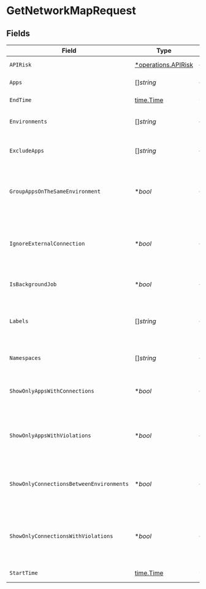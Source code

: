 # GetNetworkMapRequest


## Fields

| Field                                                                          | Type                                                                           | Required                                                                       | Description                                                                    |
| ------------------------------------------------------------------------------ | ------------------------------------------------------------------------------ | ------------------------------------------------------------------------------ | ------------------------------------------------------------------------------ |
| `APIRisk`                                                                      | [*operations.APIRisk](../../../pkg/models/operations/apirisk.md)               | :heavy_minus_sign:                                                             | minimum api risk level                                                         |
| `Apps`                                                                         | []*string*                                                                     | :heavy_minus_sign:                                                             | Array of App names                                                             |
| `EndTime`                                                                      | [time.Time](https://pkg.go.dev/time#Time)                                      | :heavy_check_mark:                                                             | End date of the query                                                          |
| `Environments`                                                                 | []*string*                                                                     | :heavy_minus_sign:                                                             | Array of environments names                                                    |
| `ExcludeApps`                                                                  | []*string*                                                                     | :heavy_minus_sign:                                                             | Array of App/pod names to exclude                                              |
| `GroupAppsOnTheSameEnvironment`                                                | **bool*                                                                        | :heavy_minus_sign:                                                             | When true, the API will aggregate Apps that are on the same environment        |
| `IgnoreExternalConnection`                                                     | **bool*                                                                        | :heavy_minus_sign:                                                             | When true, the API will ignore connections coming from external IP addresses   |
| `IsBackgroundJob`                                                              | **bool*                                                                        | :heavy_minus_sign:                                                             | should run as background job or not                                            |
| `Labels`                                                                       | []*string*                                                                     | :heavy_minus_sign:                                                             | Array of labels. Each label is a string with format key:value                  |
| `Namespaces`                                                                   | []*string*                                                                     | :heavy_minus_sign:                                                             | Array of namespaces ids                                                        |
| `ShowOnlyAppsWithConnections`                                                  | **bool*                                                                        | :heavy_minus_sign:                                                             | When true, the API will only return Apps with connections                      |
| `ShowOnlyAppsWithViolations`                                                   | **bool*                                                                        | :heavy_minus_sign:                                                             | When true, the API will only return Apps that violated the active policy       |
| `ShowOnlyConnectionsBetweenEnvironments`                                       | **bool*                                                                        | :heavy_minus_sign:                                                             | When true, the API will only return connections between environments           |
| `ShowOnlyConnectionsWithViolations`                                            | **bool*                                                                        | :heavy_minus_sign:                                                             | When true, the API will only return connections that violate the active policy |
| `StartTime`                                                                    | [time.Time](https://pkg.go.dev/time#Time)                                      | :heavy_check_mark:                                                             | Start date of the query                                                        |